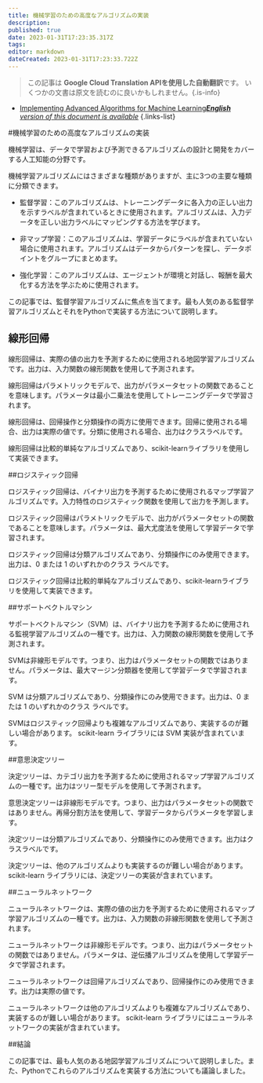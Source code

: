 ```yaml
---
title: 機械学習のための高度なアルゴリズムの実装
description: 
published: true
date: 2023-01-31T17:23:35.317Z
tags: 
editor: markdown
dateCreated: 2023-01-31T17:23:33.722Z
---
```


> この記事は **Google Cloud Translation APIを使用した自動翻訳**です。
いくつかの文書は原文を読むのに良いかもしれません。{.is-info}

- [Implementing Advanced Algorithms for Machine Learning***English** version of this document is available*](/en/Knowledge-base/Common/implementing-advanced-algorithms-for-machine-learning)
{.links-list}



#機械学習のための高度なアルゴリズムの実装

機械学習は、データで学習および予測できるアルゴリズムの設計と開発をカバーする人工知能の分野です。

機械学習アルゴリズムにはさまざまな種類がありますが、主に3つの主要な種類に分類できます。

- 監督学習：このアルゴリズムは、トレーニングデータに各入力の正しい出力を示すラベルが含まれているときに使用されます。アルゴリズムは、入力データを正しい出力ラベルにマッピングする方法を学びます。

- 非マップ学習：このアルゴリズムは、学習データにラベルが含まれていない場合に使用されます。アルゴリズムはデータからパターンを探し、データポイントをグループにまとめます。

- 強化学習：このアルゴリズムは、エージェントが環境と対話し、報酬を最大化する方法を学ぶために使用されます。

この記事では、監督学習アルゴリズムに焦点を当てます。最も人気のある監督学習アルゴリズムとそれをPythonで実装する方法について説明します。

## 線形回帰

線形回帰は、実際の値の出力を予測するために使用される地図学習アルゴリズムです。出力は、入力関数の線形関数を使用して予測されます。

線形回帰はパラメトリックモデルで、出力がパラメータセットの関数であることを意味します。パラメータは最小二乗法を使用してトレーニングデータで学習されます。

線形回帰は、回帰操作と分類操作の両方に使用できます。回帰に使用される場合、出力は実際の値です。分類に使用される場合、出力はクラスラベルです。

線形回帰は比較的単純なアルゴリズムであり、scikit-learnライブラリを使用して実装できます。

##ロジスティック回帰

ロジスティック回帰は、バイナリ出力を予測するために使用されるマップ学習アルゴリズムです。入力特性のロジスティック関数を使用して出力を予測します。

ロジスティック回帰はパラメトリックモデルで、出力がパラメータセットの関数であることを意味します。パラメータは、最大尤度法を使用して学習データで学習されます。

ロジスティック回帰は分類アルゴリズムであり、分類操作にのみ使用できます。出力は、0 または 1 のいずれかのクラス ラベルです。

ロジスティック回帰は比較的単純なアルゴリズムであり、scikit-learnライブラリを使用して実装できます。

##サポートベクトルマシン

サポートベクトルマシン（SVM）は、バイナリ出力を予測するために使用される監視学習アルゴリズムの一種です。出力は、入力関数の線形関数を使用して予測されます。

SVMは非線形モデルです。つまり、出力はパラメータセットの関数ではありません。パラメータは、最大マージン分類器を使用して学習データで学習されます。

SVM は分類アルゴリズムであり、分類操作にのみ使用できます。出力は、0 または 1 のいずれかのクラス ラベルです。

SVMはロジスティック回帰よりも複雑なアルゴリズムであり、実装するのが難しい場合があります。 scikit-learn ライブラリには SVM 実装が含まれています。

##意思決定ツリー

決定ツリーは、カテゴリ出力を予測するために使用されるマップ学習アルゴリズムの一種です。出力はツリー型モデルを使用して予測されます。

意思決定ツリーは非線形モデルです。つまり、出力はパラメータセットの関数ではありません。再帰分割方法を使用して、学習データからパラメータを学習します。

決定ツリーは分類アルゴリズムであり、分類操作にのみ使用できます。出力はクラスラベルです。

決定ツリーは、他のアルゴリズムよりも実装するのが難しい場合があります。 scikit-learn ライブラリには、決定ツリーの実装が含まれています。

##ニューラルネットワーク

ニューラルネットワークは、実際の値の出力を予測するために使用されるマップ学習アルゴリズムの一種です。出力は、入力関数の非線形関数を使用して予測されます。

ニューラルネットワークは非線形モデルです。つまり、出力はパラメータセットの関数ではありません。パラメータは、逆伝播アルゴリズムを使用して学習データで学習されます。

ニューラルネットワークは回帰アルゴリズムであり、回帰操作にのみ使用できます。出力は実際の値です。

ニューラルネットワークは他のアルゴリズムよりも複雑なアルゴリズムであり、実装するのが難しい場合があります。 scikit-learn ライブラリにはニューラルネットワークの実装が含まれています。

##結論

この記事では、最も人気のある地図学習アルゴリズムについて説明しました。また、Pythonでこれらのアルゴリズムを実装する方法についても議論しました。